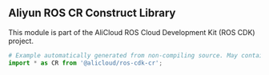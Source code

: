 ## Aliyun ROS CR Construct Library

This module is part of the AliCloud ROS Cloud Development Kit (ROS CDK) project.

```python
# Example automatically generated from non-compiling source. May contain errors.
import * as CR from '@alicloud/ros-cdk-cr';
```
